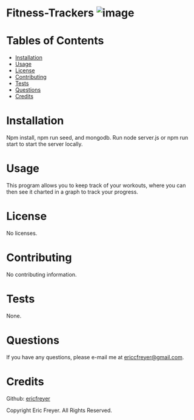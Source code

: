 # Fitness-Trackers ![image](https://user-images.githubusercontent.com/72565719/111360947-b9155780-8663-11eb-8d81-d3a0a0e89a47.png)


# Tables of Contents
* [Installation](#installation)
* [Usage](#usage)
* [License](#license)
* [Contributing](#contributing)
* [Tests](#tests)
* [Questions](#questions)
* [Credits](#credits)

# Installation
Npm install, npm run seed, and mongodb. Run node server.js or npm run start to start the server locally.

# Usage
This program allows you to keep track of your workouts, where you can then see it charted in a graph to track your progress.

# License
No licenses.

# Contributing
No contributing information.

# Tests
None.

# Questions
If you have any questions, please e-mail me at ericcfreyer@gmail.com.


# Credits

Github: [ericfreyer](https://github.com/ericfreyer)


Copyright Eric Freyer. All Rights Reserved.